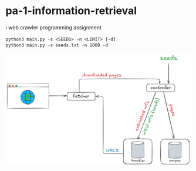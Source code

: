 # pa-1-information-retrieval
:information_source: web crawler programming assignment 


    python3 main.py -s <SEEDS> -n <LIMIT> [-d]
    python3 main.py -s seeds.txt -n 1000 -d

<img src="./crawler-1-img.png">
